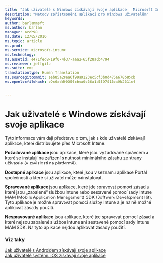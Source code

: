 ```yaml
---
title: "Jak uživatelé s Windows získávají svoje aplikace | Microsoft Intune"
description: "Metody zpřístupnění aplikací pro Windows uživatelům"
keywords: 
author: barlanmsft
ms.author: barlan
manager: arob98
ms.date: 12/05/2016
ms.topic: article
ms.prod: 
ms.service: microsoft-intune
ms.technology: 
ms.assetid: e471fed8-19f0-4b37-aaa2-65f28a6b4794
ms.reviewer: jeffgilb
ms.suite: ems
translationtype: Human Translation
ms.sourcegitcommit: eeb85a28ea6f99a0123ec5df3b0d476a678b85cb
ms.openlocfilehash: e9c6add00356cbea0e86a1a5597813ba9b2811c4


---
```



# <a name="how-your-windows-users-get-their-apps"></a>Jak uživatelé s Windows získávají svoje aplikace

Tyto informace vám dají představu o tom, jak a kde uživatelé získávají aplikace, které distribuujete přes Microsoft Intune.

**Požadované aplikace** jsou aplikace, které jsou vyžadované správcem a které se instalují na zařízení s nutností minimálního zásahu ze strany uživatele (v závislosti na platformě).

**Dostupné aplikace** jsou aplikace, které jsou v seznamu aplikace Portál společnosti a které si uživatel může nainstalovat.

**Spravované aplikace** jsou aplikace, které jde spravovat pomocí zásad a které jsou „zabalené“ službou Intune nebo sestavené pomocí sady Intune MAM (Mobile Application Management) SDK (Software Development Kit). Tyto aplikace je možné spravovat pomocí služby Intune a je na ně možné aplikovat zásady použití.

**Nespravované aplikace** jsou aplikace, které jde spravovat pomocí zásad a které nejsou zabalené službou Intune ani sestavené pomocí sady Intune MAM SDK. Na tyto aplikace nejdou aplikovat zásady použití.

### <a name="see-also"></a>Viz taky
[Jak uživatelé s Androidem získávají svoje aplikace](how-your-android-users-get-their-apps.md)</br>
[Jak uživatelé systému iOS získávají svoje aplikace](how-your-ios-users-get-their-apps.md)



<!--HONumber=Dec16_HO2-->


